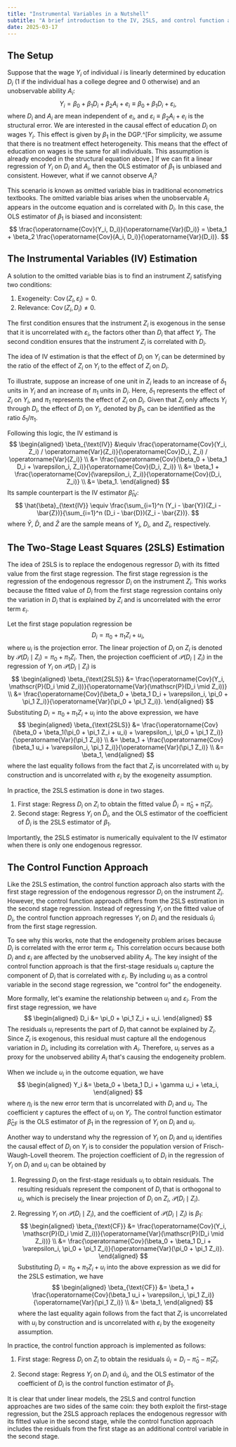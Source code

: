 ```yaml
---
title: "Instrumental Variables in a Nutshell"
subtitle: "A brief introduction to the IV, 2SLS, and control function approaches"
date: 2025-03-17
---
```


## The Setup

Suppose that the wage $Y_i$ of individual $i$ is linearly determined by education $D_i$ ($1$ if the individual has a college degree and $0$ otherwise) and an unobservable ability $A_i$:
$$
Y_i = \beta_0 + \beta_1 D_i + \beta_2 A_i + e_i \equiv \beta_0 + \beta_1 D_i + \varepsilon_i,
$$
where $D_i$ and $A_i$ are mean independent of $e_i$, and $\varepsilon_i \equiv \beta_2 A_i + e_i$ is the structural error. We are interested in the causal effect of education $D_i$ on wages $Y_i$. This effect is given by $\beta_1$ in the DGP.^[For simplicity, we assume that there is no treatment effect heterogeneity. This means that the effect of education on wages is the same for all individuals. This assumption is already encoded in the structural equation above.] If we can fit a linear regression of $Y_i$ on $D_i$ and $A_i$, then the OLS estimator of $\beta_1$ is unbiased and consistent. However, what if we cannot observe $A_i$?

This scenario is known as omitted variable bias in traditional econometrics textbooks. The omitted variable bias arises when the unobservable $A_i$ appears in the outcome equation and is correlated with $D_i$. In this case, the OLS estimator of $\beta_1$ is biased and inconsistent:
$$
\frac{\operatorname{Cov}(Y_i, D_i)}{\operatorname{Var}(D_i)} = \beta_1 + \beta_2 \frac{\operatorname{Cov}(A_i, D_i)}{\operatorname{Var}(D_i)}.
$$

## The Instrumental Variables (IV) Estimation

A solution to the omitted variable bias is to find an instrument $Z_i$ satisfying two conditions:

1. Exogeneity: $\operatorname{Cov}(Z_i, \varepsilon_i) = 0$.
2. Relevance: $\operatorname{Cov}(Z_i, D_i) \neq 0$.

The first condition ensures that the instrument $Z_i$ is exogenous in the sense that it is uncorrelated with $\varepsilon_i$, the factors other than $D_i$ that affect $Y_i$. The second condition ensures that the instrument $Z_i$ is correlated with $D_i$.

The idea of IV estimation is that the effect of $D_i$ on $Y_i$ can be determined by the ratio of the effect of $Z_i$ on $Y_i$ to the effect of $Z_i$ on $D_i$. 

To illustrate, suppose an increase of one unit in $Z_i$ leads to an increase of $\delta_1$ units in $Y_i$ and an increase of $\pi_1$ units in $D_i$. Here, $\delta_1$ represents the effect of $Z_i$ on $Y_i$, and $\pi_1$ represents the effect of $Z_i$ on $D_i$. Given that $Z_i$ only affects $Y_i$ through $D_i$, the effect of $D_i$ on $Y_i$, denoted by $\beta_1$, can be identified as the ratio $\delta_1 / \pi_1$.

Following this logic, the IV estimand is
$$
\begin{aligned}
\beta_{\text{IV}}
&\equiv \frac{\operatorname{Cov}(Y_i, Z_i) / \operatorname{Var}(Z_i)}{\operatorname{Cov}D_i, Z_i) / \operatorname{Var}(Z_i)} \\
&= \frac{\operatorname{Cov}(\beta_0 + \beta_1 D_i + \varepsilon_i, Z_i)}{\operatorname{Cov}(D_i, Z_i)} \\
&= \beta_1 + \frac{\operatorname{Cov}(\varepsilon_i, Z_i)}{\operatorname{Cov}(D_i, Z_i)} \\
&= \beta_1.
\end{aligned}
$$
Its sample counterpart is the IV estimator $\hat{\beta}_{\text{IV}}$:
$$
\hat{\beta}_{\text{IV}} \equiv \frac{\sum_{i=1}^n (Y_i - \bar{Y})(Z_i - \bar{Z})}{\sum_{i=1}^n (D_i - \bar{D})(Z_i - \bar{Z})}.
$$
where $\bar{Y}$, $\bar{D}$, and $\bar{Z}$ are the sample means of $Y_i$, $D_i$, and $Z_i$, respectively.


## The Two-Stage Least Squares (2SLS) Estimation

The idea of 2SLS is to replace the endogenous regressor $D_i$ with its fitted value from the first stage regression. The first stage regression is the regression of the endogenous regressor $D_i$ on the instrument $Z_i$. This works because the fitted value of $D_i$ from the first stage regression contains only the variation in $D_i$ that is explained by $Z_i$ and is uncorrelated with the error term $\varepsilon_i$.

Let the first stage population regression be
$$
D_i = \pi_0 + \pi_1 Z_i + u_i,
$$
where $u_i$ is the projection error. The linear projection of $D_i$ on $Z_i$ is denoted by $\mathscr{P}(D_i \mid Z_i) = \pi_0 + \pi_1 Z_i$. 
Then, the projection coefficient of $\mathscr{P}(D_i \mid Z_i)$ in the regression of $Y_i$ on $\mathscr{P}(D_i \mid Z_i)$ is
$$
\begin{aligned}
\beta_{\text{2SLS}}
&= \frac{\operatorname{Cov}(Y_i, \mathscr{P}(D_i \mid Z_i))}{\operatorname{Var}(\mathscr{P}(D_i \mid Z_i))} \\
&= \frac{\operatorname{Cov}(\beta_0 + \beta_1 D_i + \varepsilon_i, \pi_0 + \pi_1 Z_i)}{\operatorname{Var}(\pi_0 + \pi_1 Z_i)}.
\end{aligned}
$$
Substituting $D_i = \pi_0 + \pi_1 Z_i + u_i$ into the above expression, we have
$$
\begin{aligned}
\beta_{\text{2SLS}}
&= \frac{\operatorname{Cov}(\beta_0 + \beta_1(\pi_0 + \pi_1 Z_i + u_i) + \varepsilon_i, \pi_0 + \pi_1 Z_i)}{\operatorname{Var}(\pi_1 Z_i)} \\
&= \beta_1 + \frac{\operatorname{Cov}(\beta_1 u_i + \varepsilon_i, \pi_1 Z_i)}{\operatorname{Var}(\pi_1 Z_i)} \\
&= \beta_1,
\end{aligned}
$$
where the last equality follows from the fact that $Z_i$ is uncorrelated with $u_i$ by construction and is uncorrelated with $\varepsilon_i$ by the exogeneity assumption.

In practice, the 2SLS estimation is done in two stages.

1. First stage: Regress $D_i$ on $Z_i$ to obtain the fitted value $\hat{D}_i = \hat{\pi}_0 + \hat{\pi}_1 Z_i$.
2. Second stage: Regress $Y_i$ on $\hat{D}_i$, and the OLS estimator of the coefficient of $\hat{D}_i$ is the 2SLS estimator of $\beta_1$.

Importantly, the 2SLS estimator is numerically equivalent to the IV estimator when there is only one endogenous regressor.

## The Control Function Approach

Like the 2SLS estimation, the control function approach also starts with the first stage regression of the endogenous regressor $D_i$ on the instrument $Z_i$. However, the control function approach differs from the 2SLS estimation in the second stage regression. Instead of regressing $Y_i$ on the fitted value of $D_i$, the control function approach regresses $Y_i$ on $D_i$ and the residuals $\hat{u}_i$ from the first stage regression.

To see why this works, note that the endogeneity problem arises because $D_i$ is correlated with the error term $\varepsilon_i$. This correlation occurs because both $D_i$ and $\varepsilon_i$ are affected by the unobserved ability $A_i$. The key insight of the control function approach is that the first-stage residuals $u_i$ capture the component of $D_i$ that is correlated with $\varepsilon_i$. By including $u_i$ as a control variable in the second stage regression, we "control for" the endogeneity.

More formally, let's examine the relationship between $u_i$ and $\varepsilon_i$. From the first stage regression, we have
$$
\begin{aligned}
D_i &= \pi_0 + \pi_1 Z_i + u_i.
\end{aligned}
$$
The residuals $u_i$ represents the part of $D_i$ that cannot be explained by $Z_i$. Since $Z_i$ is exogenous, this residual must capture all the endogenous variation in $D_i$, including its correlation with $A_i$. Therefore, $u_i$ serves as a proxy for the unobserved ability $A_i$ that's causing the endogeneity problem.

When we include $u_i$ in the outcome equation, we have
$$
\begin{aligned}
Y_i &= \beta_0 + \beta_1 D_i + \gamma u_i + \eta_i,
\end{aligned}
$$
where $\eta_i$ is the new error term that is uncorrelated with $D_i$ and $u_i$. The coefficient $\gamma$ captures the effect of $u_i$ on $Y_i$. The control function estimator $\hat{\beta}_{\text{CF}}$ is the OLS estimator of $\beta_1$ in the regression of $Y_i$ on $D_i$ and $u_i$.

Another way to understand why the regression of $Y_i$ on $D_i$ and $u_i$ identifies the causal effect of $D_i$ on $Y_i$ is to consider the population version of Frisch-Waugh-Lovell theorem. The projection coefficient of $D_i$ in the regression of $Y_i$ on $D_i$ and $u_i$ can be obtained by

1. Regressing $D_i$ on the first-stage residuals $u_i$ to obtain residuals. The resulting residuals represent the component of $D_i$ that is orthogonal to $u_i$, which is precisely the linear projection of $D_i$ on $Z_i$, $\mathscr{P}(D_i \mid Z_i)$.

2. Regressing $Y_i$ on $\mathscr{P}(D_i \mid Z_i)$, and the coefficient of $\mathscr{P}(D_i \mid Z_i)$ is $\beta_1$:
$$
\begin{aligned}
\beta_{\text{CF}}
&= \frac{\operatorname{Cov}(Y_i, \mathscr{P}(D_i \mid Z_i))}{\operatorname{Var}(\mathscr{P}(D_i \mid Z_i))} \\
&= \frac{\operatorname{Cov}(\beta_0 + \beta_1 D_i + \varepsilon_i, \pi_0 + \pi_1 Z_i)}{\operatorname{Var}(\pi_0 + \pi_1 Z_i)}.
\end{aligned}
$$
Substituting $D_i = \pi_0 + \pi_1 Z_i + u_i$ into the above expression as we did for the 2SLS estimation, we have
$$
\begin{aligned}
\beta_{\text{CF}}
&= \beta_1 + \frac{\operatorname{Cov}(\beta_1 u_i + \varepsilon_i, \pi_1 Z_i)}{\operatorname{Var}(\pi_1 Z_i)} \\
&= \beta_1,
\end{aligned}
$$
where the last equality again follows from the fact that $Z_i$ is uncorrelated with $u_i$ by construction and is uncorrelated with $\varepsilon_i$ by the exogeneity assumption.

In practice, the control function approach is implemented as follows:

1. First stage: Regress $D_i$ on $Z_i$ to obtain the residuals $\hat{u}_i = D_i - \hat{\pi}_0 - \hat{\pi}_1 Z_i$.

2. Second stage: Regress $Y_i$ on $D_i$ and $\hat{u}_i$, and the OLS estimator of the coefficient of $D_i$ is the control function estimator of $\beta_1$.

It is clear that under linear models, the 2SLS and control function approaches are two sides of the same coin: they both exploit the first-stage regression, but the 2SLS approach replaces the endogenous regressor with its fitted value in the second stage, while the control function approach includes the residuals from the first stage as an additional control variable in the second stage.